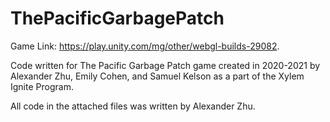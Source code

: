 # ThePacificGarbagePatch
Game Link: https://play.unity.com/mg/other/webgl-builds-29082.

Code written for The Pacific Garbage Patch game created in 2020-2021 by Alexander Zhu, Emily Cohen, and Samuel Kelson as a part of the Xylem Ignite Program.

All code in the attached files was written by Alexander Zhu.
